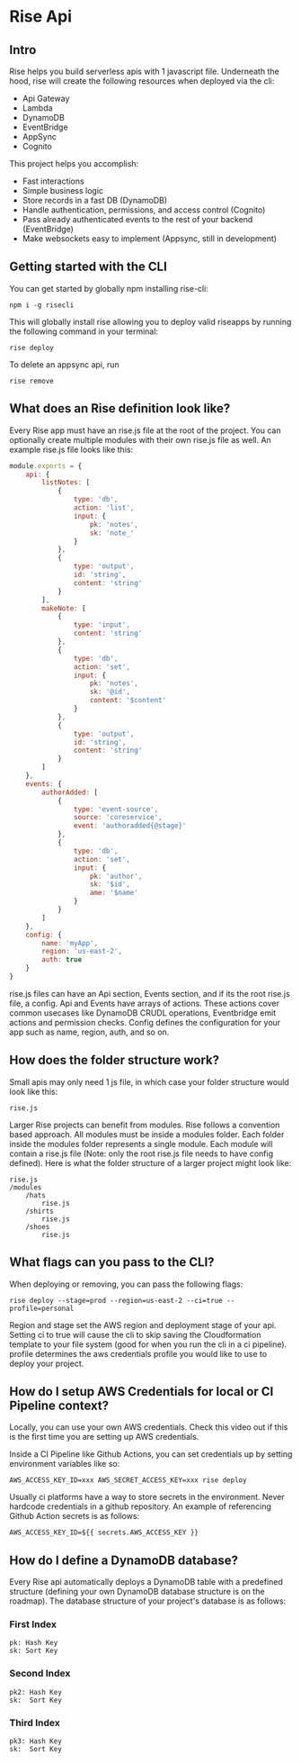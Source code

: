 # Rise Api

## Intro

Rise helps you build serverless apis with 1 javascript file. Underneath the hood, rise will create the following resources when deployed via the cli:

-   Api Gateway
-   Lambda
-   DynamoDB
-   EventBridge
-   AppSync
-   Cognito

This project helps you accomplish:

-   Fast interactions
-   Simple business logic
-   Store records in a fast DB (DynamoDB)
-   Handle authentication, permissions, and access control (Cognito)
-   Pass already authenticated events to the rest of your backend (EventBridge)
-   Make websockets easy to implement (Appsync, still in development)

## Getting started with the CLI

You can get started by globally npm installing rise-cli:

```
npm i -g risecli
```

This will globally install rise allowing you to deploy valid riseapps by running the following command in your terminal:

```
rise deploy

```

To delete an appsync api, run

```
rise remove
```

## What does an Rise definition look like?

Every Rise app must have an rise.js file at the root of the project. You can optionally create multiple modules with their own rise.js file as well. An example rise.js file looks like this:

```js
module.exports = {
    api: {
        listNotes: [
            {
                type: 'db',
                action: 'list',
                input: {
                    pk: 'notes',
                    sk: 'note_'
                }
            },
            {
                type: 'output',
                id: 'string',
                content: 'string'
            }
        ],
        makeNote: [
            {
                type: 'input',
                content: 'string'
            },
            {
                type: 'db',
                action: 'set',
                input: {
                    pk: 'notes',
                    sk: '@id',
                    content: '$content'
                }
            },
            {
                type: 'output',
                id: 'string',
                content: 'string'
            }
        ]
    },
    events: {
        authorAdded: [
            {
                type: 'event-source',
                source: 'coreservice',
                event: 'authoradded{@stage}'
            },
            {
                type: 'db',
                action: 'set',
                input: {
                    pk: 'author',
                    sk: '$id',
                    ame: '$name'
                }
            }
        ]
    },
    config: {
        name: 'myApp',
        region: 'us-east-2',
        auth: true
    }
}
```

rise.js files can have an Api section, Events section, and if its the root rise.js file, a config. Api and Events have arrays of actions. These actions cover common usecases like DynamoDB CRUDL operations, Eventbridge emit actions and permission checks. Config defines the configuration for your app such as name, region, auth, and so on.

## How does the folder structure work?

Small apis may only need 1 js file, in which case your folder structure would look like this:

```
rise.js
```

Larger Rise projects can benefit from modules. Rise follows a convention based approach. All modules must be inside a modules folder. Each folder inside the modules folder represents a single module. Each module will contain a rise.js file (Note: only the root rise.js file needs to have config defined). Here is what the folder structure of a larger project might look like:

```
rise.js
/modules
    /hats
        rise.js
    /shirts
        rise.js
    /shoes
        rise.js
```

## What flags can you pass to the CLI?

When deploying or removing, you can pass the following flags:

```
rise deploy --stage=prod --region=us-east-2 --ci=true --profile=personal
```

Region and stage set the AWS region and deployment stage of your api. Setting ci to true will cause the cli to skip saving the Cloudformation template to your file system (good for when you run the cli in a ci pipeline). profile determines the aws credentials profile you would like to use to deploy your project.

## How do I setup AWS Credentials for local or CI Pipeline context?

Locally, you can use your own AWS credentials. Check this video out if this is the first time you are setting up AWS credentials.

Inside a CI Pipeline like Github Actions, you can set credentials up by setting environment variables like so:

```
AWS_ACCESS_KEY_ID=xxx AWS_SECRET_ACCESS_KEY=xxx rise deploy
```

Usually ci platforms have a way to store secrets in the environment. Never hardcode credentials in a github repository. An example of referencing Github Action secrets is as follows:

```
AWS_ACCESS_KEY_ID=${{ secrets.AWS_ACCESS_KEY }}
```

## How do I define a DynamoDB database?

Every Rise api automatically deploys a DynamoDB table with a predefined structure (defining your own DynamoDB database structure is on the roadmap). The database structure of your project's database is as follows:

### First Index

```
pk: Hash Key
sk: Sort Key
```

### Second Index

```
pk2: Hash Key
sk:  Sort Key
```

### Third Index

```
pk3: Hash Key
sk:  Sort Key
```
